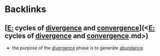 
# Backlinks
## [[E:](<[E:.md>) cycles of [divergence](<divergence.md>) and [convergence](<convergence.md>)](<[E:](<E:.md>) cycles of [divergence](<divergence.md>) and [convergence](<convergence.md>).md>)
- the purpose of the [divergence](<divergence.md>) phase is to generate [abundance](<abundance.md>).

